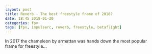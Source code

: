```yaml
---
layout: post
title: Reverb - The best freestyle frame of 2018?
date: 18:45 2018-01-20
categories: fpv
tags: [fpv, impulserc, reverb, freestyle, betaflight]
---
```


In 2017 the chameleon by armattan was hands down the most popular frame for freestyle...
